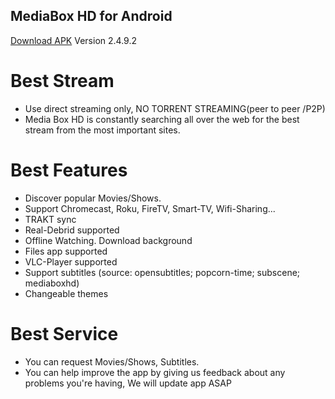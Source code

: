 ## MediaBox HD for Android
[Download APK](https://dl.dropboxusercontent.com/s/t0nluivhy8712td/app.apk)  Version 2.4.9.2

# Best Stream
- Use direct streaming only, NO TORRENT STREAMING(peer to peer /P2P)
- Media Box HD is constantly searching all over the web for the best stream from the most important sites.

# Best Features
- Discover popular Movies/Shows.
- Support Chromecast, Roku, FireTV, Smart-TV, Wifi-Sharing...
- TRAKT sync
- Real-Debrid supported
- Offline Watching. Download background
- Files app supported
- VLC-Player supported
- Support subtitles (source: opensubtitles; popcorn-time; subscene; mediaboxhd)
- Changeable themes

# Best Service
- You can request Movies/Shows, Subtitles.
- You can help improve the app by giving us feedback about any problems you're having, We will update app ASAP





